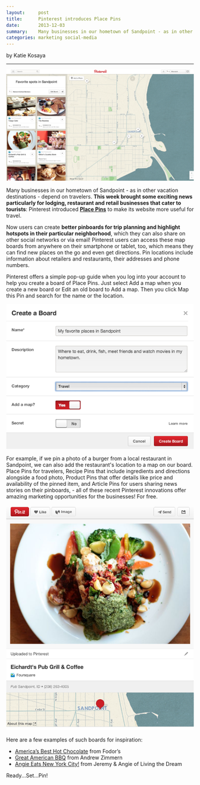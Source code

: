 ```yaml
---
layout:     post
title:      Pinterest introduces Place Pins
date:       2013-12-03
summary:    Many businesses in our hometown of Sandpoint - as in other vacation destinations - depend on travelers. This week brought some exciting news particularly for lodging, restaurant and retail businesses that cater to tourists. Pinterest introduced Place Pins to make its website more useful for travel.
categories: marketing social-media
---
```


by Katie Kosaya

***

<a data-mediabox href="/images/Pinterest_Place_pin_sandpoint.png"><img class="aligncenter" alt="Pinterest place pin Sandpoint" src="/images/Pinterest_Place_pin_sandpoint.png" /></a>

Many businesses in our hometown of Sandpoint - as in other vacation destinations - depend on travelers. **This week brought some exciting news particularly for lodging, restaurant and retail businesses that cater to tourists**: Pinterest introduced **<a href="http://blog.pinterest.com/post/67622502341/introducing-place-pins-for-the-explorer-in-all-of-us" target="_blank">Place Pins</a>** to make its website more useful for travel.

Now users can create **better pinboards for trip planning and highlight hotspots in their particular neighborhood**, which they can also share on other social networks or via email! Pinterest users can access these map boards from anywhere on their smartphone or tablet, too, which means they can find new places on the go and even get directions. Pin locations include information about retailers and restaurants, their addresses and phone numbers.

Pinterest offers a simple pop-up guide when you log into your account to help you create a board of Place Pins. Just select Add a map when you create a new board or Edit an old board to Add a map. Then you click Map this Pin and search for the name or the location.

<a data-mediabox href="/images/Pinterest_Sandpoint.png"><img class="aligncenter" alt="Pinterest Sandpoint" src="/images/Pinterest_Sandpoint.png" /></a>

For example, if we pin a photo of a burger from a local restaurant in Sandpoint, we can also add the restaurant's location to a map on our board. Place Pins for travelers, Recipe Pins that include ingredients and directions alongside a food photo, Product Pins that offer details like price and availability of the pinned item, and Article Pins for users sharing news stories on their pinboards, - all of these recent Pinterest innovations offer amazing marketing opportunities for the businesses! For free.

<a data-mediabox href="/images/Pinterest_address.png"><img class="aligncenter" alt="Pinterest address" src="/images/Pinterest_address.png" /></a>

Here are a few examples of such boards for inspiration:

- <a href="http://www.pinterest.com/fodorstravel/americas-best-hot-chocolate/" target="_blank">America’s Best Hot Chocolate</a> from Fodor’s
- <a href="http://www.pinterest.com/chefaz/great-american-bbq/" target="_blank">Great American BBQ</a> from Andrew Zimmern
- <a href="http://www.pinterest.com/livingdrmrtw/angie-eats-new-york-city/" target="_blank">Angie Eats New York City!</a> from Jeremy &amp; Angie of Living the Dream

Ready...Set...Pin!